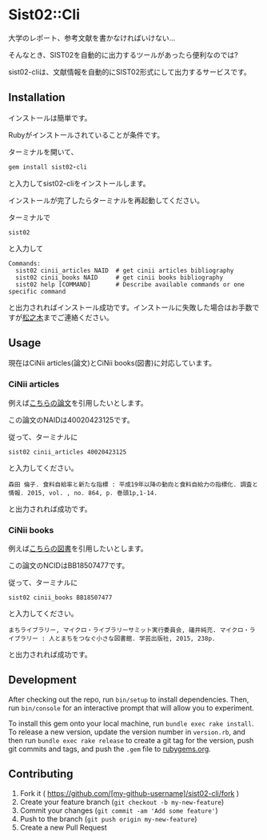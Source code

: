 # Sist02::Cli

大学のレポート、参考文献を書かなければいけない...  

そんなとき、SIST02を自動的に出力するツールがあったら便利なのでは?  

sist02-cliは、文献情報を自動的にSIST02形式にして出力するサービスです。  


## Installation

インストールは簡単です。  

Rubyがインストールされていることが条件です。  

ターミナルを開いて、  

```ruby
gem install sist02-cli
```

と入力してsist02-cliをインストールします。  

インストールが完了したらターミナルを再起動してください。  

ターミナルで

```shell
sist02
```

と入力して

```shell
Commands:
  sist02 cinii_articles NAID  # get cinii articles bibliography
  sist02 cinii_books NAID     # get cinii books bibliography
  sist02 help [COMMAND]       # Describe available commands or one specific command
```

と出力されればインストール成功です。インストールに失敗した場合はお手数ですが[松之木](https://twitter.com/himkt)までご連絡ください。

## Usage

現在はCiNii articles(論文)とCiNii books(図書)に対応しています。  

### CiNii articles

例えば[こちらの論文](http://ci.nii.ac.jp/naid/40020423125)を引用したいとします。  

この論文のNAIDは40020423125です。  

従って、ターミナルに

```shell
sist02 cinii_articles 40020423125
```

と入力してください。  

```shell
森田 倫子. 食料自給率と新たな指標 : 平成19年以降の動向と食料自給力の指標化. 調査と情報. 2015, vol. , no. 864, p. 巻頭1p,1-14.
```

と出力されれば成功です。


### CiNii books

例えば[こちらの図書](http://ci.nii.ac.jp/ncid/BB18507477)を引用したいとします。  

この論文のNCIDはBB18507477です。  

従って、ターミナルに

```shell
sist02 cinii_books BB18507477
```

と入力してください。  

```shell
まちライブラリー, マイクロ・ライブラリーサミット実行委員会, 礒井純充. マイクロ・ライブラリー : 人とまちをつなぐ小さな図書館. 学芸出版社, 2015, 238p.
```

と出力されれば成功です。


## Development

After checking out the repo, run `bin/setup` to install dependencies. Then, run `bin/console` for an interactive prompt that will allow you to experiment.

To install this gem onto your local machine, run `bundle exec rake install`. To release a new version, update the version number in `version.rb`, and then run `bundle exec rake release` to create a git tag for the version, push git commits and tags, and push the `.gem` file to [rubygems.org](https://rubygems.org).

## Contributing

1. Fork it ( https://github.com/[my-github-username]/sist02-cli/fork )
2. Create your feature branch (`git checkout -b my-new-feature`)
3. Commit your changes (`git commit -am 'Add some feature'`)
4. Push to the branch (`git push origin my-new-feature`)
5. Create a new Pull Request
